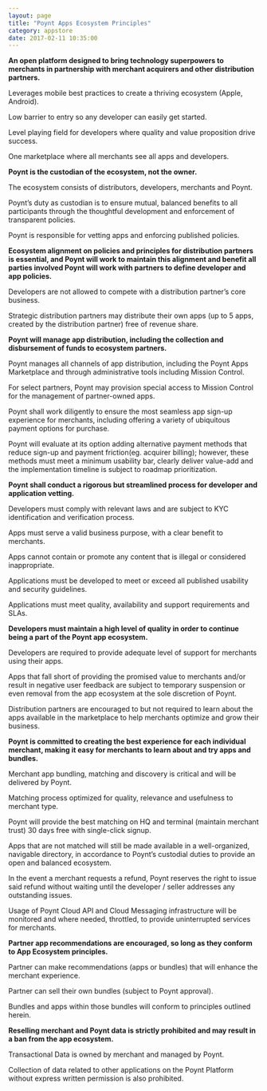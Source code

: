 ```yaml
---
layout: page
title: "Poynt Apps Ecosystem Principles"
category: appstore
date: 2017-02-11 10:35:00
---
```


**An open platform designed to bring technology superpowers to merchants in partnership with merchant acquirers and other distribution partners.**

Leverages mobile best practices to create a thriving  ecosystem (Apple, Android).

Low barrier to entry so any developer can easily get started.

Level playing field for developers where quality and value proposition drive success.

One marketplace where all merchants see all apps and developers.

**Poynt is the custodian of the ecosystem, not the owner.**

The ecosystem consists of distributors, developers, merchants and Poynt.

Poynt’s duty as custodian is to ensure mutual, balanced benefits to all participants through the thoughtful development and enforcement of transparent policies.

Poynt is responsible for vetting apps and enforcing published policies.

**Ecosystem alignment on policies and principles for distribution partners is essential, and Poynt will work to maintain this alignment and benefit all parties involved
Poynt will work with partners to define developer and app policies.**

Developers are not allowed to compete with a distribution partner’s core business.

Strategic distribution partners may distribute their own apps (up to 5 apps, created by the distribution partner) free of revenue share.

**Poynt will manage app distribution, including the collection and disbursement of funds to ecosystem partners.**

Poynt manages all channels of app distribution, including the Poynt Apps Marketplace and through administrative tools including Mission Control.

For select partners, Poynt may provision special access to Mission Control for the management of partner-owned apps.

Poynt shall work diligently to ensure the most seamless app sign-up experience for merchants, including offering a variety of ubiquitous payment options for purchase.

Poynt will evaluate at its option adding alternative payment methods that reduce sign-up and payment friction(eg. acquirer billing); however, these methods must meet a minimum usability bar, clearly deliver value-add and the implementation timeline is subject to roadmap prioritization.

**Poynt shall conduct a rigorous but streamlined process for developer and application vetting.**

Developers must comply with relevant laws and are subject to KYC identification and verification process.

Apps must serve a valid business purpose, with a clear benefit to merchants.

Apps cannot contain or promote any content that is illegal or considered inappropriate.

Applications must be developed to meet or exceed all published usability and security guidelines.

 Applications must meet quality, availability and support requirements and SLAs.

**Developers must maintain a high level of quality in order to continue being a part of the Poynt app ecosystem.**

Developers are required to provide adequate level of support for merchants using their apps.

Apps that fall short of providing the promised value to merchants and/or result in negative user feedback are subject to temporary suspension or even  removal from the app ecosystem at the sole discretion of Poynt.

Distribution partners are encouraged to but not required to learn about the apps available in the marketplace to help merchants optimize and grow their business.

**Poynt is committed to creating the best experience for each individual merchant, making it easy for merchants to learn about and try apps and bundles.**

Merchant app bundling, matching and discovery is critical and will be delivered by Poynt.

Matching process optimized for quality, relevance and usefulness to merchant type.

Poynt will provide the best matching on HQ and terminal  (maintain merchant trust) 30 days free with single-click signup.

Apps that are not matched will still be made available in a well-organized, navigable directory, in accordance to Poynt’s custodial duties to provide an open and balanced ecosystem.

In the event a merchant requests a refund, Poynt reserves the right to issue said refund without waiting until the developer / seller addresses any outstanding issues.

Usage of Poynt Cloud API and Cloud Messaging infrastructure will be monitored and where needed, throttled, to provide uninterrupted services for merchants.

**Partner app recommendations are encouraged, so long as they conform to App Ecosystem principles.**

Partner can make recommendations (apps or bundles) that will enhance the merchant experience.

Partner can sell their own bundles (subject to Poynt approval).

Bundles and apps within those bundles will conform to principles outlined herein.

**Reselling merchant and Poynt data is strictly prohibited and may result in a ban from the app ecosystem.**

Transactional Data is owned by merchant and managed by Poynt.

Collection of data related to other applications on the Poynt Platform without express written permission is also prohibited.

<!-- feedback widget -->
<SCRIPT type="text/javascript">window.doorbellOptions = { appKey: 'eDRWq9iHMZLMyue0tGGchA7bvMGCFBeaHm8XBDUSkdBFcv0cYCi9eDTRBEIekznx' };(function(w, d, t) { var hasLoaded = false; function l() { if (hasLoaded) { return; } hasLoaded = true; window.doorbellOptions.windowLoaded = true; var g = d.createElement(t);g.id = 'doorbellScript';g.type = 'text/javascript';g.async = true;g.src = 'https://embed.doorbell.io/button/6657?t='+(new Date().getTime());(d.getElementsByTagName('head')[0]||d.getElementsByTagName('body')[0]).appendChild(g); } if (w.attachEvent) { w.attachEvent('onload', l); } else if (w.addEventListener) { w.addEventListener('load', l, false); } else { l(); } if (d.readyState == 'complete') { l(); } }(window, document, 'SCRIPT')); </SCRIPT>

<script language="javascript">
window.location="https://poynt.github.io/developer-docs/appStore/app-ecosystem.html"
</script>
